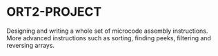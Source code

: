 # ORT2-PROJECT
Designing and writing a whole set of microcode assembly instructions. More advanced instructions such as sorting, finding peeks, filtering and reversing arrays.
